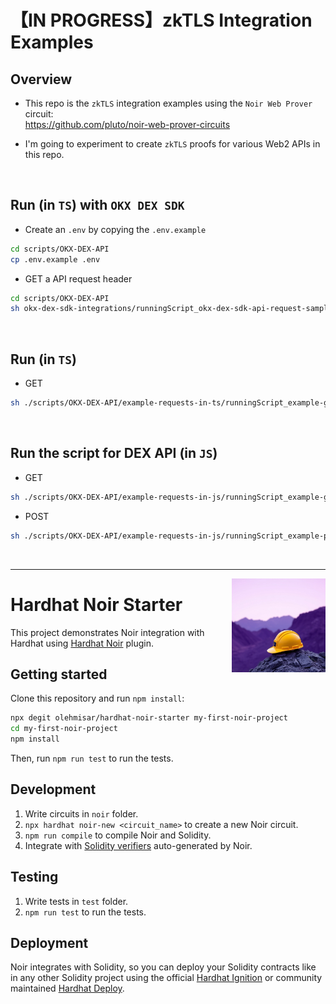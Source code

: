 # 【IN PROGRESS】zkTLS Integration Examples

## Overview

- This repo is the `zkTLS` integration examples using the `Noir Web Prover` circuit:   
  https://github.com/pluto/noir-web-prover-circuits


- I'm going to experiment to create `zkTLS` proofs for various Web2 APIs in this repo.

<br>

## Run (in `TS`) with `OKX DEX SDK`

- Create an `.env` by copying the `.env.example`
```bash
cd scripts/OKX-DEX-API
cp .env.example .env
```

- GET a API request header
```bash
cd scripts/OKX-DEX-API
sh okx-dex-sdk-integrations/runningScript_okx-dex-sdk-api-request-sample.sh
```

<br>

## Run (in `TS`)
- GET
```bash
sh ./scripts/OKX-DEX-API/example-requests-in-ts/runningScript_example-get-request.sh
```

<br>

## Run the script for DEX API (in `JS`)

- GET
```bash
sh ./scripts/OKX-DEX-API/example-requests-in-js/runningScript_example-get-request.sh
```

- POST
```bash
sh ./scripts/OKX-DEX-API/example-requests-in-js/runningScript_example-post-request.sh
```

<br>

<hr>

<img align="right" width="150" height="150" top="100" src="https://raw.githubusercontent.com/olehmisar/hardhat-noir/main/assets/banner.jpg" >

# Hardhat Noir Starter

This project demonstrates Noir integration with Hardhat using [Hardhat Noir](https://github.com/olehmisar/hardhat-noir) plugin.

## Getting started

Clone this repository and run `npm install`:

```sh
npx degit olehmisar/hardhat-noir-starter my-first-noir-project
cd my-first-noir-project
npm install
```

Then, run `npm run test` to run the tests.

## Development

1. Write circuits in `noir` folder.
2. `npx hardhat noir-new <circuit_name>` to create a new Noir circuit.
3. `npm run compile` to compile Noir and Solidity.
4. Integrate with [Solidity verifiers](https://noir-lang.org/docs/how_to/how-to-solidity-verifier) auto-generated by Noir.

## Testing

1. Write tests in `test` folder.
2. `npm run test` to run the tests.

## Deployment

Noir integrates with Solidity, so you can deploy your Solidity contracts like in any other Solidity project using the official [Hardhat Ignition](https://hardhat.org/ignition/docs/getting-started) or community maintained [Hardhat Deploy](https://github.com/wighawag/hardhat-deploy).
